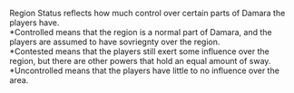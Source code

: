 Region Status reflects how much control over certain parts of Damara the players have.  
*Controlled means that the region is a normal part of Damara, and the players are assumed to have sovriegnty over the region.  
*Contested means that the players still exert some influence over the region, but there are other powers that hold an equal amount of sway.  
*Uncontrolled means that the players have little to no influence over the area.
